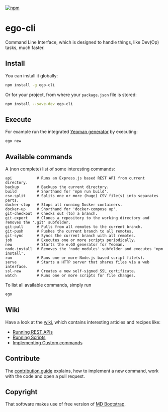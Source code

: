 [![npm](https://img.shields.io/npm/v/ego-cli.svg)](https://www.npmjs.com/package/ego-cli)

# ego-cli

Command Line Interface, which is designed to handle things, like Dev(Op) tasks, much faster.

## Install

You can install it globally:

```bash
npm install -g ego-cli
```

Or for your project, from where your `package.json` file is stored:

```bash
npm install --save-dev ego-cli
```

## Execute

For example run the integrated [Yeoman generator](https://github.com/egodigital/generator-ego) by executing:

```bash
ego new
```

## Available commands

A (non complete) list of some interesting commands:

```
api           # Runs an Express.js based REST API from current directory.
backup        # Backups the current directory.
build         # Shorthand for 'npm run build'.
csv-split     # Splits one or more (huge) CSV file(s) into separates parts.
docker-stop   # Stops all running Docker containers.
docker-up     # Shorthand for 'docker-compose up'.
git-checkout  # Checks out (to) a branch.
git-export    # Clones a repository to the working directory and removes the '.git' subfolder.
git-pull      # Pulls from all remotes to the current branch.
git-push      # Pushes the current branch to all remotes.
git-sync      # Syncs the current branch with all remotes.
job           # Executes one or more scripts periodically.
new           # Starts the e.GO generator for Yeoman.
node-install  # Removes the 'node_modules' subfolder and executes 'npm install'.
run           # Runs one or more Node.js based script file(s).
serve         # Starts a HTTP server that shares files via a web interface.
ssl-new       # Creates a new self-signed SSL certificate.
watch         # Runs one or more scripts for file changes.
```

To list all available commands, simply run

```bash
ego
```

## Wiki

Have a look at the [wiki](https://github.com/egodigital/ego-cli/wiki), which contains interesting articles and recipes like:

* [Running REST APIs](https://github.com/egodigital/ego-cli/wiki/APIs)
* [Running Scripts](https://github.com/egodigital/ego-cli/wiki/Scripts)
* [Implementing Custom commands](https://github.com/egodigital/ego-cli/wiki/Custom%20commands)

## Contribute

The [contribution guide](./CONTRIBUTION.md) explains, how to implement a new command, work with the code and open a pull request.

## Copyright

That software makes use of free version of [MD Bootstrap](https://mdbootstrap.com/).

